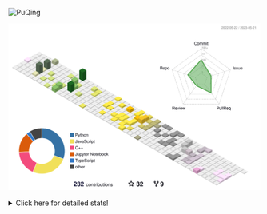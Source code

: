 ![PuQing](https://user-images.githubusercontent.com/27223114/171565019-9a56fae6-b08b-421f-99db-7e830da42371.png)

![](./profile-3d-contrib/profile-season-animate.svg)

<details>
<summary>Click here for detailed stats!</summary>

<!--START_SECTION:waka-->
![Lines of code](https://img.shields.io/badge/From%20Hello%20World%20I%27ve%20Written-678.1%20thousand%20lines%20of%20code-blue)

**🐱 My GitHub Data** 

> 📦 243.3 kB Used in GitHub's Storage 
 > 
> 🏆 76 Contributions in the Year 2023
 > 
> 🚫 Not Opted to Hire
 > 
> 📜 26 Public Repositories 
 > 
> 🔑 27 Private Repositories 
 > 
**I'm an Early 🐤** 

```text
🌞 Morning                193 commits         ████░░░░░░░░░░░░░░░░░░░░░   17.43 % 
🌆 Daytime                523 commits         ████████████░░░░░░░░░░░░░   47.24 % 
🌃 Evening                159 commits         ████░░░░░░░░░░░░░░░░░░░░░   14.36 % 
🌙 Night                  232 commits         █████░░░░░░░░░░░░░░░░░░░░   20.96 % 
```


📊 **This Week I Spent My Time On** 

```text
💬 Programming Languages: 
Jupyter Notebook         1 hr 18 mins        ████████████░░░░░░░░░░░░░   47.97 % 
C                        56 mins             █████████░░░░░░░░░░░░░░░░   34.84 % 
Python                   26 mins             ████░░░░░░░░░░░░░░░░░░░░░   16.28 % 
Markdown                 1 min               ░░░░░░░░░░░░░░░░░░░░░░░░░   00.90 % 

🔥 Editors: 
DataSpell                1 hr 45 mins        ████████████████░░░░░░░░░   64.25 % 
VS Code                  58 mins             █████████░░░░░░░░░░░░░░░░   35.75 % 

💻 Operating System: 
Windows                  2 hrs 42 mins       █████████████████████████   99.10 % 
WSL                      1 min               ░░░░░░░░░░░░░░░░░░░░░░░░░   00.90 % 
```


<!--END_SECTION:waka-->
</details>
